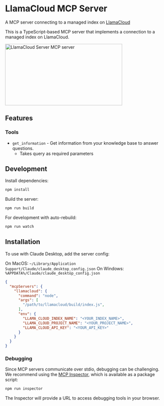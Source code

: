 # LlamaCloud MCP Server

A MCP server connecting to a managed index on [LlamaCloud](https://cloud.llamaindex.ai/)

This is a TypeScript-based MCP server that implements a connection to a managed index on LlamaCloud.

<a href="https://glama.ai/mcp/servers/o4fcj7x2cg"><img width="380" height="200" src="https://glama.ai/mcp/servers/o4fcj7x2cg/badge" alt="LlamaCloud Server MCP server" /></a>

## Features

### Tools
- `get_information` - Get information from your knowledge base to answer questions.
  - Takes query as required parameters

## Development

Install dependencies:
```bash
npm install
```

Build the server:
```bash
npm run build
```

For development with auto-rebuild:
```bash
npm run watch
```

## Installation

To use with Claude Desktop, add the server config:

On MacOS: `~/Library/Application Support/Claude/claude_desktop_config.json`
On Windows: `%APPDATA%/Claude/claude_desktop_config.json`

```json
{
  "mcpServers": {
    "llamacloud": {
      "command": "node",
      "args": [
        "/path/to/llamacloud/build/index.js",
      ],
      "env": {
        "LLAMA_CLOUD_INDEX_NAME": "<YOUR_INDEX_NAME>",
        "LLAMA_CLOUD_PROJECT_NAME": "<YOUR_PROJECT_NAME>",
        "LLAMA_CLOUD_API_KEY": "<YOUR_API_KEY>"
      }
    }
  }
}
```

### Debugging

Since MCP servers communicate over stdio, debugging can be challenging. We recommend using the [MCP Inspector](https://github.com/modelcontextprotocol/inspector), which is available as a package script:

```bash
npm run inspector
```

The Inspector will provide a URL to access debugging tools in your browser.
